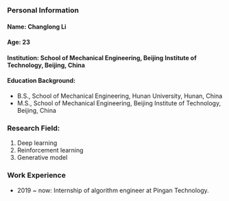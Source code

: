 ### Personal Information
#### Name: Changlong Li
#### Age: 23
#### Institution: School of Mechanical Engineering, Beijing Institute of Technology, Beijing, China
#### Education Background: 
- B.S., School of Mechanical Engineering, Hunan University, Hunan, China
- M.S., School of Mechanical Engineering, Beijing Institute of Technology, Beijing, China

### Research Field: 
1. Deep learning
2. Reinforcement learning
3. Generative model

### Work Experience
- 2019 ~ now: Internship of algorithm engineer at Pingan Technology.
